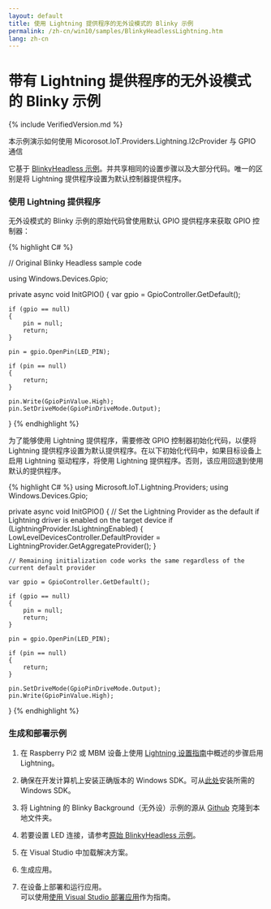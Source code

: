 ```yaml
---
layout: default
title: 使用 Lightning 提供程序的无外设模式的 Blinky 示例
permalink: /zh-cn/win10/samples/BlinkyHeadlessLightning.htm
lang: zh-cn
---
```


# 带有 Lightning 提供程序的无外设模式的 Blinky 示例

{% include VerifiedVersion.md %}

本示例演示如何使用 Micorosot.IoT.Providers.Lightning.I2cProvider 与 GPIO 通信

它基于 [BlinkyHeadless 示例]({{site.baseurl}}/{{page.lang}}/win10/samples/BlinkyHeadless.htm)。并共享相同的设置步骤以及大部分代码。唯一的区别是将 Lightning 提供程序设置为默认控制器提供程序。

### 使用 Lightning 提供程序

无外设模式的 Blinky 示例的原始代码曾使用默认 GPIO 提供程序来获取 GPIO 控制器：

{% highlight C# %}

// Original Blinky Headless sample code

using Windows.Devices.Gpio;

private async void InitGPIO()
{
    var gpio = GpioController.GetDefault();

    if (gpio == null)
    {
        pin = null;
        return;
    }

    pin = gpio.OpenPin(LED_PIN);

    if (pin == null)
    {
        return;
    }

    pin.Write(GpioPinValue.High);
    pin.SetDriveMode(GpioPinDriveMode.Output);
}
{% endhighlight %}

为了能够使用 Lightning 提供程序，需要修改 GPIO 控制器初始化代码，以便将 Lightning 提供程序设置为默认提供程序。在以下初始化代码中，如果目标设备上启用 Lightning 驱动程序，将使用 Lightning 提供程序。否则，该应用回退到使用默认的提供程序。

{% highlight C# %}
using Microsoft.IoT.Lightning.Providers;
using Windows.Devices.Gpio;

private async void InitGPIO()
{
    // Set the Lightning Provider as the default if Lightning driver is enabled on the target device
    if (LightningProvider.IsLightningEnabled)
    {
        LowLevelDevicesController.DefaultProvider = LightningProvider.GetAggregateProvider();
    }

    // Remaining initialization code works the same regardless of the current default provider

    var gpio = GpioController.GetDefault();

    if (gpio == null)
    {
        pin = null;
        return;
    }

    pin = gpio.OpenPin(LED_PIN);

    if (pin == null)
    {
        return;
    }

    pin.SetDriveMode(GpioPinDriveMode.Output);
    pin.Write(GpioPinValue.High);
}
{% endhighlight %}


### 生成和部署示例

1. 在 Raspberry Pi2 或 MBM 设备上使用 [Lightning 设置指南]({{site.baseurl}}/{{page.lang}}/win10/LightningSetup.htm)中概述的步骤启用 Lightning。

1. 确保在开发计算机上安装正确版本的 Windows SDK。可从[此处](https://dev.windows.com/zh-cn/downloads/windows-10-developer-preview)安装所需的 Windows SDK。

1. 将 Lightning 的 Blinky Background（无外设）示例的源从 [Github](https://github.com/ms-iot/BusProviders/tree/develop/Microsoft.IoT.Lightning.Providers) 克隆到本地文件夹。

1. 若要设置 LED 连接，请参考[原始 BlinkyHeadless 示例]({{site.baseurl}}/{{page.lang}}/win10/samples/BlinkyHeadless.htm)。

1. 在 Visual Studio 中加载解决方案。

1. 生成应用。

1. 在设备上部署和运行应用。<br/> 可以使用[使用 Visual Studio 部署应用]({{site.baseurl}}/{{page.lang}}/win10/AppDeployment.htm)作为指南。

